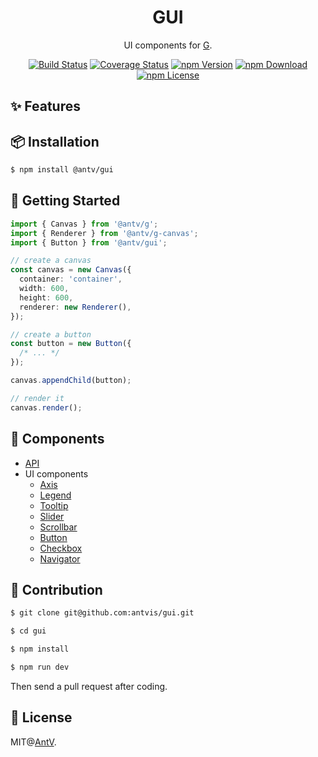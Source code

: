 <h1 align="center">
<b>GUI</b>
</h1>

<div align="center">

UI components for [G](https://github.com/antvis/g).

[![Build Status](https://github.com/antvis/gui/workflows/build/badge.svg?branch=master)](https://github.com/antvis/gui/actions)
[![Coverage Status](https://img.shields.io/coveralls/github/antvis/gui/master.svg)](https://coveralls.io/github/antvis/GUI?branch=master)
[![npm Version](https://img.shields.io/npm/v/@antv/gui.svg)](https://www.npmjs.com/package/@antv/gui)
[![npm Download](https://img.shields.io/npm/dm/@antv/gui.svg)](https://www.npmjs.com/package/@antv/gui)
[![npm License](https://img.shields.io/npm/l/@antv/gui.svg)](https://www.npmjs.com/package/@antv/gui)

</div>

## ✨ Features

## 📦 Installation

```bash
$ npm install @antv/gui
```

## 🔨 Getting Started

```ts
import { Canvas } from '@antv/g';
import { Renderer } from '@antv/g-canvas';
import { Button } from '@antv/gui';

// create a canvas
const canvas = new Canvas({
  container: 'container',
  width: 600,
  height: 600,
  renderer: new Renderer(),
});

// create a button
const button = new Button({
  /* ... */
});

canvas.appendChild(button);

// render it
canvas.render();
```

## 📎 Components

- [API](./docs//api.md)
- UI components
  - [Axis](./docs//ui/axis.zh.md)
  - [Legend](./docs/ui/legend.zh.md)
  - [Tooltip](./docs/ui/tooltip.zh.md)
  - [Slider](./docs/ui/slider.zh.md)
  - [Scrollbar](./docs/ui/scrollbar.zh.md)
  - [Button](./docs/ui/button.zh.md)
  - [Checkbox](./docs/ui/checkbox.zh.md)
  - [Navigator](./docs/ui/navigator.zh.md)

## 📮 Contribution

```bash
$ git clone git@github.com:antvis/gui.git

$ cd gui

$ npm install

$ npm run dev
```

Then send a pull request after coding.

## 📄 License

MIT@[AntV](https://github.com/antvis).
